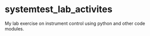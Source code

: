 # systemtest_lab_activites
My lab exercise on instrument control using python and other code modules.

